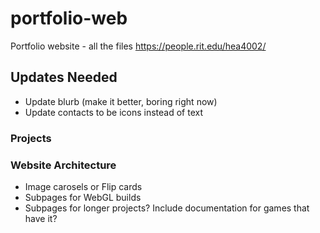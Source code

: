 # portfolio-web
Portfolio website - all the files
https://people.rit.edu/hea4002/

 ## Updates Needed
- Update blurb (make it better, boring right now)
- Update contacts to be icons instead of text

 ### Projects


 ### Website Architecture
 - Image carosels or Flip cards
 - Subpages for WebGL builds
 - Subpages for longer projects? Include documentation for games that have it?